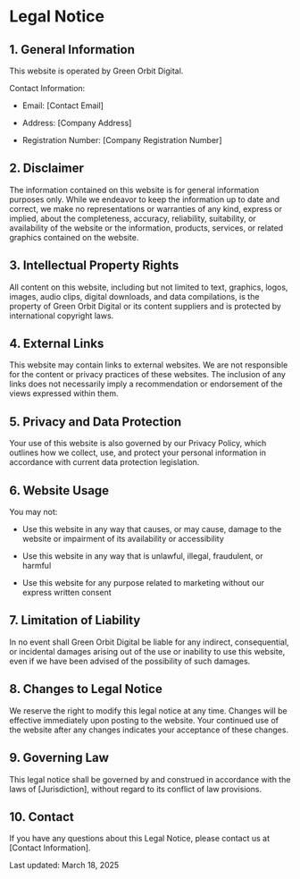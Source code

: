 # Legal Notice

## 1. General Information

This website is operated by Green Orbit Digital.

Contact Information:

- Email: [Contact Email]

- Address: [Company Address]

- Registration Number: [Company Registration Number]

## 2. Disclaimer

The information contained on this website is for general information purposes only. While we endeavor to keep the information up to date and correct, we make no representations or warranties of any kind, express or implied, about the completeness, accuracy, reliability, suitability, or availability of the website or the information, products, services, or related graphics contained on the website.

## 3. Intellectual Property Rights

All content on this website, including but not limited to text, graphics, logos, images, audio clips, digital downloads, and data compilations, is the property of Green Orbit Digital or its content suppliers and is protected by international copyright laws.

## 4. External Links

This website may contain links to external websites. We are not responsible for the content or privacy practices of these websites. The inclusion of any links does not necessarily imply a recommendation or endorsement of the views expressed within them.

## 5. Privacy and Data Protection

Your use of this website is also governed by our Privacy Policy, which outlines how we collect, use, and protect your personal information in accordance with current data protection legislation.

## 6. Website Usage

You may not:

- Use this website in any way that causes, or may cause, damage to the website or impairment of its availability or accessibility

- Use this website in any way that is unlawful, illegal, fraudulent, or harmful

- Use this website for any purpose related to marketing without our express written consent

## 7. Limitation of Liability

In no event shall Green Orbit Digital be liable for any indirect, consequential, or incidental damages arising out of the use or inability to use this website, even if we have been advised of the possibility of such damages.

## 8. Changes to Legal Notice

We reserve the right to modify this legal notice at any time. Changes will be effective immediately upon posting to the website. Your continued use of the website after any changes indicates your acceptance of these changes.

## 9. Governing Law

This legal notice shall be governed by and construed in accordance with the laws of [Jurisdiction], without regard to its conflict of law provisions.

## 10. Contact

If you have any questions about this Legal Notice, please contact us at [Contact Information].

Last updated: March 18, 2025